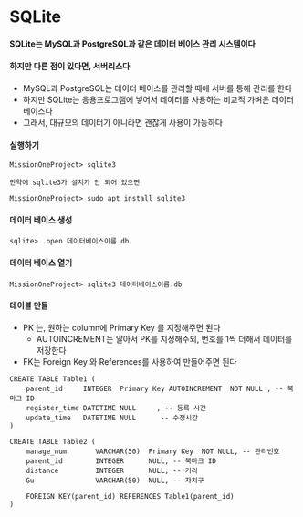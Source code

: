 # SQLite



#### SQLite는 MySQL과 PostgreSQL과 같은 데이터 베이스 관리 시스템이다



#### 하지만 다른 점이 있다면, 서버리스다

- MySQL과 PostgreSQL는 데이터 베이스를 관리할 때에 서버를 통해 관리를 한다
- 하지만 SQLite는 응용프로그램에 넣어서 데이터를 사용하는 비교적 가벼운 데이터 베이스다
- 그래서, 대규모의 데이터가 아니라면 괜찮게 사용이 가능하다





#### 실행하기

```sqlite
MissionOneProject> sqlite3

만약에 sqlite3가 설치가 안 되어 있으면

MissionOneProject> sudo apt install sqlite3
```



#### 데이터 베이스 생성

```sqlite
sqlite> .open 데이터베이스이름.db
```



#### 데이터 베이스 열기

```sqlite
MissionOneProject> sqlite3 데이터베이스이름.db
```





#### 테이블 만들

- PK 는, 원하는 column에 Primary Key 를 지정해주면 된다
  - AUTOINCREMENT는 알아서 PK를 지정해주되, 번호를 1씩 더해서 데이터를 저장한다
- FK는 Foreign Key 와 References를 사용하여 만들어주면 된다

```sqlite
CREATE TABLE Table1 (
	parent_id     INTEGER  Primary Key AUTOINCREMENT  NOT NULL , -- 북마크 ID
	register_time DATETIME NULL     , -- 등록 시간
	update_time   DATETIME NULL      -- 수정시간
)

CREATE TABLE Table2 (
	manage_num       VARCHAR(50)  Primary Key  NOT NULL, -- 관리번호
	parent_id        INTEGER      NULL, -- 북마크 ID
	distance         INTEGER      NULL, -- 거리
	Gu               VARCHAR(50)  NULL, -- 자치구
	
	FOREIGN KEY(parent_id) REFERENCES Table1(parent_id)
)
```

